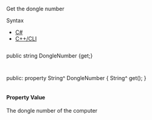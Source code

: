 Get the dongle number

Syntax

* [C#](#i-syntax-CS)
* [C++/CLI](#i-syntax-CPP2005)

```
```
public string DongleNumber {get;}
```
```

```
```
public:
property String^ DongleNumber {
   String^ get();
}
```
```

#### Property Value

The dongle number of the computer

